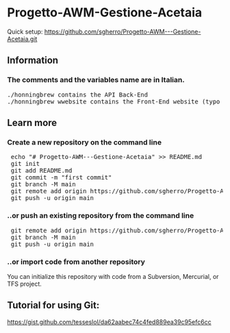 # Progetto-AWM-Gestione-Acetaia

Quick setup:
https://github.com/sgherro/Progetto-AWM---Gestione-Acetaia.git


## Information

### The comments and the variables name are in Italian.

<pre>
./honningbrew contains the API Back-End
./honningbrew_wwebsite contains the Front-End website (typo in the name :-))
</pre>

## Learn more

### Create a new repository on the command line
<pre> echo "# Progetto-AWM---Gestione-Acetaia" >> README.md
 git init
 git add README.md
 git commit -m "first commit"
 git branch -M main
 git remote add origin https://github.com/sgherro/Progetto-AWM---Gestione-Acetaia.git
 git push -u origin main
</pre>

### ..or push an existing repository from the command line
<pre>
 git remote add origin https://github.com/sgherro/Progetto-AWM---Gestione-Acetaia.git
 git branch -M main
 git push -u origin main
</pre>

### ..or import code from another repository
You can initialize this repository with code from a Subversion, Mercurial, or TFS project.

## Tutorial for using Git:
https://gist.github.com/tesseslol/da62aabec74c4fed889ea39c95efc6cc
